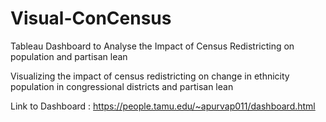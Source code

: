 # Visual-ConCensus

Tableau Dashboard to Analyse the Impact of Census Redistricting on population and partisan lean


Visualizing the impact of census redistricting on change in ethnicity population in congressional districts and partisan lean

Link to Dashboard : 
https://people.tamu.edu/~apurvap011/dashboard.html
